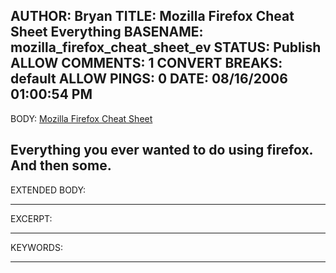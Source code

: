 AUTHOR: Bryan
TITLE: Mozilla Firefox Cheat Sheet Everything
BASENAME: mozilla_firefox_cheat_sheet_ev
STATUS: Publish
ALLOW COMMENTS: 1
CONVERT BREAKS: __default__
ALLOW PINGS: 0
DATE: 08/16/2006 01:00:54 PM
-----
BODY:
<a title="Mozilla Firefox Cheat Sheet" href="http://lesliefranke.com/files/reference/firefoxcheatsheet.html">Mozilla Firefox Cheat Sheet</a>

Everything you ever wanted to do using firefox. And then some.
-----
EXTENDED BODY:

-----
EXCERPT:

-----
KEYWORDS:

-----


